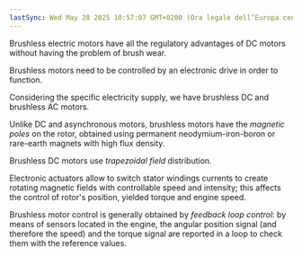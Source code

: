 ```yaml
---
lastSync: Wed May 28 2025 10:57:07 GMT+0200 (Ora legale dell’Europa centrale)
---
```

Brushless electric motors have all the regulatory advantages of DC motors without having the problem of brush wear.

Brushless motors need to be controlled by an electronic drive in order to function.

Considering the specific electricity supply, we have brushless DC and brushless AC motors.

Unlike DC and asynchronous motors, brushless motors have the *magnetic poles* on the rotor, obtained using permanent neodymium-iron-boron or rare-earth magnets with high flux density.

Brushless DC motors use *trapezoidal field* distribution.

Electronic actuators allow to switch stator windings currents to create rotating magnetic fields with controllable speed and intensity; this affects the control of rotor's position, yielded torque and engine speed.

Brushless motor control is generally obtained by *feedback loop control*: by means of sensors located in the engine, the angular position signal (and therefore the speed) and the torque signal are reported in a loop to check them with the reference values.